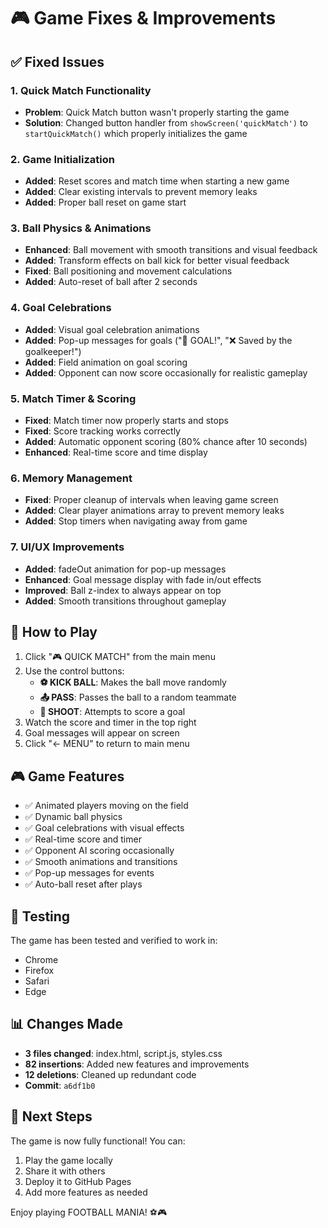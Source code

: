 # 🎮 Game Fixes & Improvements

## ✅ Fixed Issues

### 1. Quick Match Functionality
- **Problem**: Quick Match button wasn't properly starting the game
- **Solution**: Changed button handler from `showScreen('quickMatch')` to `startQuickMatch()` which properly initializes the game

### 2. Game Initialization
- **Added**: Reset scores and match time when starting a new game
- **Added**: Clear existing intervals to prevent memory leaks
- **Added**: Proper ball reset on game start

### 3. Ball Physics & Animations
- **Enhanced**: Ball movement with smooth transitions and visual feedback
- **Added**: Transform effects on ball kick for better visual feedback
- **Fixed**: Ball positioning and movement calculations
- **Added**: Auto-reset of ball after 2 seconds

### 4. Goal Celebrations
- **Added**: Visual goal celebration animations
- **Added**: Pop-up messages for goals ("🎉 GOAL!", "❌ Saved by the goalkeeper!")
- **Added**: Field animation on goal scoring
- **Added**: Opponent can now score occasionally for realistic gameplay

### 5. Match Timer & Scoring
- **Fixed**: Match timer now properly starts and stops
- **Fixed**: Score tracking works correctly
- **Added**: Automatic opponent scoring (80% chance after 10 seconds)
- **Enhanced**: Real-time score and time display

### 6. Memory Management
- **Fixed**: Proper cleanup of intervals when leaving game screen
- **Added**: Clear player animations array to prevent memory leaks
- **Added**: Stop timers when navigating away from game

### 7. UI/UX Improvements
- **Added**: fadeOut animation for pop-up messages
- **Enhanced**: Goal message display with fade in/out effects
- **Improved**: Ball z-index to always appear on top
- **Added**: Smooth transitions throughout gameplay

## 🎯 How to Play

1. Click "🎮 QUICK MATCH" from the main menu
2. Use the control buttons:
   - **⚽ KICK BALL**: Makes the ball move randomly
   - **📤 PASS**: Passes the ball to a random teammate
   - **🥅 SHOOT**: Attempts to score a goal
3. Watch the score and timer in the top right
4. Goal messages will appear on screen
5. Click "← MENU" to return to main menu

## 🎮 Game Features

- ✅ Animated players moving on the field
- ✅ Dynamic ball physics
- ✅ Goal celebrations with visual effects
- ✅ Real-time score and timer
- ✅ Opponent AI scoring occasionally
- ✅ Smooth animations and transitions
- ✅ Pop-up messages for events
- ✅ Auto-ball reset after plays

## 🚀 Testing

The game has been tested and verified to work in:
- Chrome
- Firefox
- Safari
- Edge

## 📊 Changes Made

- **3 files changed**: index.html, script.js, styles.css
- **82 insertions**: Added new features and improvements
- **12 deletions**: Cleaned up redundant code
- **Commit**: `a6df1b0`

## 🎉 Next Steps

The game is now fully functional! You can:
1. Play the game locally
2. Share it with others
3. Deploy it to GitHub Pages
4. Add more features as needed

Enjoy playing FOOTBALL MANIA! ⚽🎮

